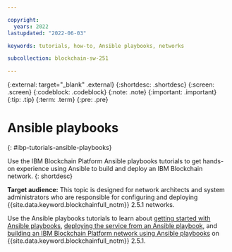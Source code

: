 ```yaml
---

copyright:
  years: 2022
lastupdated: "2022-06-03"

keywords: tutorials, how-to, Ansible playbooks, networks

subcollection: blockchain-sw-251

---
```


{:external: target="_blank" .external}
{:shortdesc: .shortdesc}
{:screen: .screen}
{:codeblock: .codeblock}
{:note: .note}
{:important: .important}
{:tip: .tip}
{:term: .term}
{:pre: .pre}


# Ansible playbooks
{: #ibp-tutorials-ansible-playbooks}

Use the IBM Blockchain Platform Ansible playbooks tutorials to get hands-on experience using Ansible to build and deploy an IBM Blockchain network. 
{: shortdesc}

**Target audience:** This topic is designed for network architects and system administrators who are responsible 
for configuring and deploying {{site.data.keyword.blockchainfull_notm}} 2.5.1 networks.

Use the Ansible playbooks tutorials to learn about [getting started with Ansible playbooks](ansible.md), 
[deploying the service from an Ansible playbook](howto/ansible-install-ibp.md), and 
[building an IBM Blockchain Platform network using Ansible playbooks](ansible-build-network.md) on {{site.data.keyword.blockchainfull_notm}} 2.5.1.

